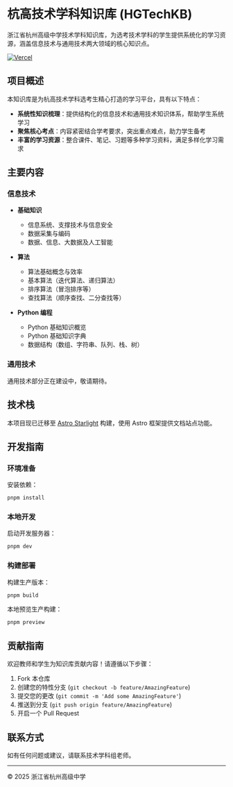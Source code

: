 # 杭高技术学科知识库 (HGTechKB)

浙江省杭州高级中学技术学科知识库，为选考技术学科的学生提供系统化的学习资源，涵盖信息技术与通用技术两大领域的核心知识点。

[![Vercel](https://img.shields.io/badge/Powered%20by-Vercel-black.svg?style=flat-square)](https://vercel.com)

## 项目概述

本知识库是为杭高技术学科选考生精心打造的学习平台，具有以下特点：

- **系统性知识梳理**：提供结构化的信息技术和通用技术知识体系，帮助学生系统学习
- **聚焦核心考点**：内容紧密结合学考要求，突出重点难点，助力学生备考
- **丰富的学习资源**：整合课件、笔记、习题等多种学习资料，满足多样化学习需求

## 主要内容

### 信息技术

- **基础知识**
  - 信息系统、支撑技术与信息安全
  - 数据采集与编码
  - 数据、信息、大数据及人工智能

- **算法**
  - 算法基础概念与效率
  - 基本算法（迭代算法、递归算法）
  - 排序算法（冒泡排序等）
  - 查找算法（顺序查找、二分查找等）

- **Python 编程**
  - Python 基础知识概览
  - Python 基础知识字典
  - 数据结构（数组、字符串、队列、栈、树）

### 通用技术

通用技术部分正在建设中，敬请期待。

## 技术栈

本项目现已迁移至 [Astro Starlight](https://starlight.astro.build/) 构建，使用 Astro 框架提供文档站点功能。

## 开发指南

### 环境准备

安装依赖：

```bash
pnpm install
```

### 本地开发

启动开发服务器：

```bash
pnpm dev
```

### 构建部署

构建生产版本：

```bash
pnpm build
```

本地预览生产构建：

```bash
pnpm preview
```

## 贡献指南

欢迎教师和学生为知识库贡献内容！请遵循以下步骤：

1. Fork 本仓库
2. 创建您的特性分支 (`git checkout -b feature/AmazingFeature`)
3. 提交您的更改 (`git commit -m 'Add some AmazingFeature'`)
4. 推送到分支 (`git push origin feature/AmazingFeature`)
5. 开启一个 Pull Request

## 联系方式

如有任何问题或建议，请联系技术学科组老师。

---

© 2025 浙江省杭州高级中学
